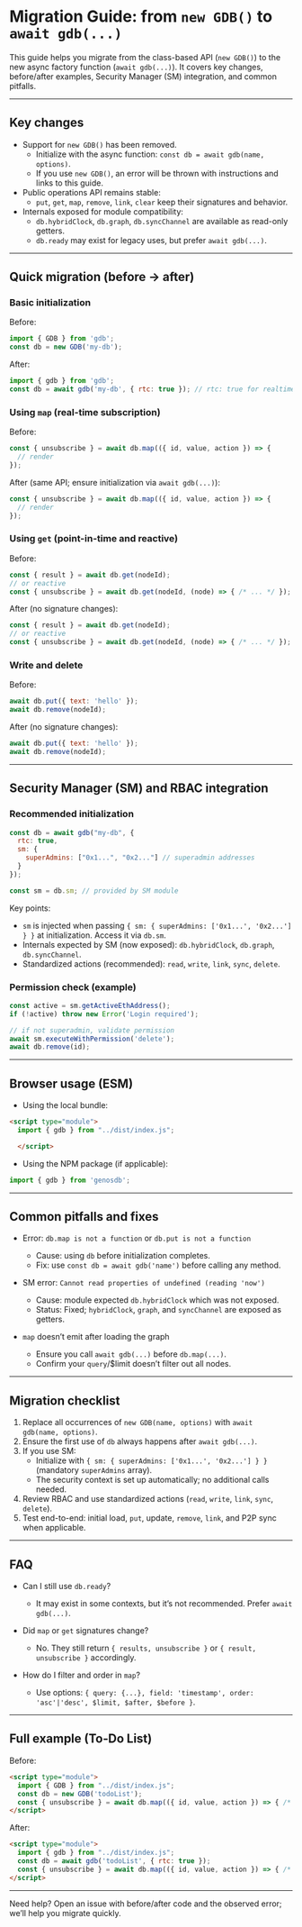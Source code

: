 # Migration Guide: from `new GDB()` to `await gdb(...)`

This guide helps you migrate from the class-based API (`new GDB()`) to the new async factory function (`await gdb(...)`). It covers key changes, before/after examples, Security Manager (SM) integration, and common pitfalls.

---

## Key changes

- Support for `new GDB()` has been removed.
  - Initialize with the async function: `const db = await gdb(name, options)`.
  - If you use `new GDB()`, an error will be thrown with instructions and links to this guide.
- Public operations API remains stable:
  - `put`, `get`, `map`, `remove`, `link`, `clear` keep their signatures and behavior.
- Internals exposed for module compatibility:
  - `db.hybridClock`, `db.graph`, `db.syncChannel` are available as read-only getters.
  - `db.ready` may exist for legacy uses, but prefer `await gdb(...)`.

---

## Quick migration (before → after)

### Basic initialization

Before:

```js
import { GDB } from 'gdb';
const db = new GDB('my-db');
```

After:

```js
import { gdb } from 'gdb';
const db = await gdb('my-db', { rtc: true }); // rtc: true for realtime comunication
```

### Using `map` (real-time subscription)

Before:

```js
const { unsubscribe } = await db.map(({ id, value, action }) => {
  // render
});
```

After (same API; ensure initialization via `await gdb(...)`):

```js
const { unsubscribe } = await db.map(({ id, value, action }) => {
  // render
});
```

### Using `get` (point-in-time and reactive)

Before:

```js
const { result } = await db.get(nodeId);
// or reactive
const { unsubscribe } = await db.get(nodeId, (node) => { /* ... */ });
```

After (no signature changes):

```js
const { result } = await db.get(nodeId);
// or reactive
const { unsubscribe } = await db.get(nodeId, (node) => { /* ... */ });
```

### Write and delete

Before:

```js
await db.put({ text: 'hello' });
await db.remove(nodeId);
```

After (no signature changes):

```js
await db.put({ text: 'hello' });
await db.remove(nodeId);
```

---

## Security Manager (SM) and RBAC integration

### Recommended initialization

```js
const db = await gdb("my-db", {
  rtc: true, 
  sm: {
    superAdmins: ["0x1...", "0x2..."] // superadmin addresses
  }
});

const sm = db.sm; // provided by SM module

```

Key points:
- `sm` is injected when passing `{ sm: { superAdmins: ['0x1...', '0x2...'] } }` at initialization. Access it via `db.sm`.
- Internals expected by SM (now exposed): `db.hybridClock`, `db.graph`, `db.syncChannel`.
- Standardized actions (recommended): `read`, `write`, `link`, `sync`, `delete`.

### Permission check (example)

```js
const active = sm.getActiveEthAddress();
if (!active) throw new Error('Login required');

// if not superadmin, validate permission
await sm.executeWithPermission('delete');
await db.remove(id);
```

---

## Browser usage (ESM)

- Using the local bundle:

```html
<script type="module">
  import { gdb } from "../dist/index.js";

  </script>
```

- Using the NPM package (if applicable):

```js
import { gdb } from 'genosdb';

```

---

## Common pitfalls and fixes

- Error: `db.map is not a function` or `db.put is not a function`
  - Cause: using `db` before initialization completes.
  - Fix: use `const db = await gdb('name')` before calling any method.

- SM error: `Cannot read properties of undefined (reading 'now')`
  - Cause: module expected `db.hybridClock` which was not exposed.
  - Status: Fixed; `hybridClock`, `graph`, and `syncChannel` are exposed as getters.

- `map` doesn’t emit after loading the graph
  - Ensure you call `await gdb(...)` before `db.map(...)`.
  - Confirm your `query`/$limit doesn’t filter out all nodes.

---

## Migration checklist

1) Replace all occurrences of `new GDB(name, options)` with `await gdb(name, options)`.
2) Ensure the first use of `db` always happens after `await gdb(...)`.
3) If you use SM:
   - Initialize with `{ sm: { superAdmins: ['0x1...', '0x2...'] } }` (mandatory `superAdmins` array).
   - The security context is set up automatically; no additional calls needed.
4) Review RBAC and use standardized actions (`read`, `write`, `link`, `sync`, `delete`).
5) Test end-to-end: initial load, `put`, update, `remove`, `link`, and P2P sync when applicable.

---

## FAQ

- Can I still use `db.ready`?
  - It may exist in some contexts, but it’s not recommended. Prefer `await gdb(...)`.

- Did `map` or `get` signatures change?
  - No. They still return `{ results, unsubscribe }` or `{ result, unsubscribe }` accordingly.

- How do I filter and order in `map`?
  - Use options: `{ query: {...}, field: 'timestamp', order: 'asc'|'desc', $limit, $after, $before }`.

---

## Full example (To‑Do List)

Before:

```html
<script type="module">
  import { GDB } from "../dist/index.js";
  const db = new GDB('todoList');
  const { unsubscribe } = await db.map(({ id, value, action }) => { /* ... */ });
</script>
```

After:

```html
<script type="module">
  import { gdb } from "../dist/index.js";
  const db = await gdb('todoList', { rtc: true });
  const { unsubscribe } = await db.map(({ id, value, action }) => { /* ... */ });
</script>
```

---

Need help? Open an issue with before/after code and the observed error; we’ll help you migrate quickly.
